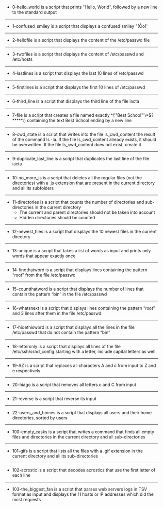 * 0-hello_world is a script that prints “Hello, World”, followed by a new line to the standard output
---------------
* 1-confused_smiley is a script that displays a confused smiley "(Ôo)'
---------------
* 2-hellofile is a script that displays the content of the /etc/passwd file
--------------------
* 3-twofiles is a script that displays the content of /etc/passwd and /etc/hosts
----------------------
* 4-lastlines is a script that displays the last 10 lines of /etc/passwd
---------------------------
* 5-firstlines is a script that displays the first 10 lines of /etc/passwd
-----------------------------
* 6-third_line is a script that displays the third line of the file iacta
---------------------------------------
* 7-file is a script that creates a file named exactly \*\\'"Best School"\'\\*$\?\*\*\*\*\*:) containing the text Best School ending by a new line
--------------------------------------
* 8-cwd_state is a script that writes into the file ls_cwd_content the result of the command ls -la. If the file ls_cwd_content already exists, it should be overwritten. If the file ls_cwd_content does not exist, create it
------------------------------------------
* 9-duplicate_last_line is a script that duplicates the last line of the file iacta
---------------------
* 10-no_more_js is a script that deletes all the regular files (not the directories) with a .js extension that are present in the current directory and all its subfolders
------------------------------------
* 11-directories is a script that counts the number of directories and sub-directories in the current directory
	* The current and parent directories should not be taken into account
	* Hidden directories should be counted
--------------------------------------------
* 12-newest_files is a script that displays the 10 newest files in the current directory
-----------------------------------------------
* 13-unique is a script that takes a list of words as input and prints only words that appear exactly once
-------------------------------------
* 14-findthatword is a script that displays lines containing the pattern “root” from the file /etc/passwd
---------------------------
* 15-countthatword is a script that displays the number of lines that contain the pattern “bin” in the file /etc/passwd
--------------------------------
* 16-whatsnext is a script that displays lines containing the pattern “root” and 3 lines after them in the file /etc/passwd
------------------------------------
* 17-hidethisword is a script that displays all the lines in the file /etc/passwd that do not contain the pattern “bin”
-----------------------------------------
* 18-letteronly is a script that displays all lines of the file /etc/ssh/sshd_config starting with a letter, include capital letters as well
--------------------------------------
* 19-AZ is a script that replaces all characters A and c from input to Z and e respectively 
----------------------------------------
* 20-hiago is a script that removes all letters c and C from input
------------------------------------------
* 21-reverse is a script that reverse its input
-----------------------------
* 22-users_and_homes is a script that displays all users and their home directories, sorted by users
----------------------------
* 100-empty_casks is a script that writes a command that finds all empty files and directories in the current directory and all sub-directories
------------------------------------
* 101-gifs is a script that lists all the files with a .gif extension in the current directory and all its sub-directories
--------------------------------------
* 102-acrostic is a script that decodes acrostics that use the first letter of each line
-----------------------------
* 103-the_biggest_fan is a script that parses web servers logs in TSV format as input and displays the 11 hosts or IP addresses which did the most requests
